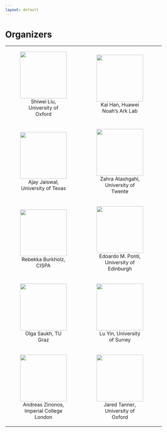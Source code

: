 ```yaml
---
layout: default
---
```


# Organizers

<!-- * Shiwei Liu
* Kai Han
* Adriana Fernandez-Lopez
* Ajay Jaiswal
* Zahra Atashgahi
* Boqian Wu
* Rebekka Burkholz
* Edoardo M. Ponti
* Cong Hao
* Olga Saukh
* Lu Yin
* Tianjin Huang
* Andreas Zinonos
* Jared Tanner
* Yunhe Wang -->

<table cellspacing="0" cellpadding="0" style="border-collapse: collapse;">
    <tr>
        <td style="text-align: center; border: none;">
        <figure><img src="assets/shiwei_liu.jpg" height="150"><figcaption>Shiwei Liu, University of Oxford</figcaption></figure></td>
        <td style="text-align: center; border: none;"><figure><img src="assets/kai_han.jpeg" height="150"><figcaption>Kai Han, Huawei Noah’s Ark Lab</figcaption></figure></td>
        <td style="text-align: center; border: none;"><figure><img src="assets/adriana.jpg" height="150"><figcaption>Adriana Fernandez-Lopez, Meta AI</figcaption></figure></td>
    </tr> 
    <tr>
        <td style="text-align: center; border: none;">
        <figure><img src="assets/ajay.jpeg" height="150"><figcaption>Ajay Jaiswal, University of Texas</figcaption></figure></td>
        <td style="text-align: center; border: none;"><figure><img src="assets/zahra.png" height="150"><figcaption>Zahra Atashgahi, University of Twente</figcaption></figure></td>
        <td style="text-align: center; border: none;"><figure><img src="assets/boqian.jpeg" height="150"><figcaption>Boqian Wu, University of Twente</figcaption></figure></td>
    </tr> 
        <tr>
        <td style="text-align: center; border: none;">
        <figure><img src="assets/rebekka.jpg" height="150"><figcaption>Rebekka Burkholz, CISPA</figcaption></figure></td>
        <td style="text-align: center; border: none;"><figure><img src="assets/edoardo.jpeg" height="150"><figcaption>Edoardo M. Ponti, University of Edinburgh</figcaption></figure></td>
        <td style="text-align: center; border: none;"><figure><img src="assets/callie.png" height="150"><figcaption>Callie Hao,  Georgia Tech</figcaption></figure></td>
    </tr> 
        <tr>
        <td style="text-align: center; border: none;">
        <figure><img src="assets/olga.png" height="150"><figcaption>Olga Saukh, TU Graz</figcaption></figure></td>
        <td style="text-align: center; border: none;"><figure><img src="assets/lu.jpeg" height="150"><figcaption>Lu Yin, University of Surrey</figcaption></figure></td>
        <td style="text-align: center; border: none;"><figure><img src="assets/tianjin.jpeg" height="150"><figcaption>Tianjin Huang,  University of Exeter</figcaption></figure></td>
    </tr> 
        <tr>
        <td style="text-align: center; border: none;">
        <figure><img src="assets/andreas.jpeg" height="150"><figcaption>Andreas Zinonos, Imperial College London</figcaption></figure></td>
        <td style="text-align: center; border: none;"><figure><img src="assets/jared.png" height="150"><figcaption>Jared Tanner, University of Oxford</figcaption></figure></td>
        <td style="text-align: center; border: none;"><figure><img src="assets/yunhe.jpg" height="150"><figcaption>Yunhe Wang, Huawei Noah's Ark Lab</figcaption></figure></td>
    </tr> 
</table>
